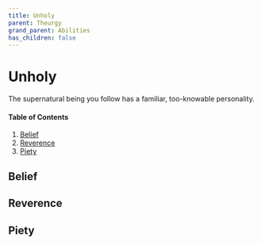```yaml
---
title: Unholy
parent: Theurgy
grand_parent: Abilities
has_children: false
---
```


# Unholy

The supernatural being you follow has a familiar, too-knowable personality.

#### Table of Contents
1. [Belief](#belief)
2. [Reverence](#reverence)
3. [Piety](#piety)

## Belief

## Reverence

## Piety
